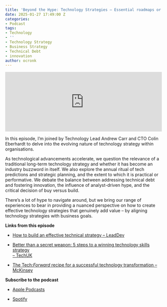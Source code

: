 ```yaml
---
title: 'Beyond the Hype: Technology Strategies – Essential roadmaps or just hype?'
date: 2025-01-27 17:49:00 Z
categories:
- Podcast
tags:
- Technology
- ''
- Technology Strategy
- Business Strategy
- Technical Debt
- innovation
author: ocronk
---
```


<iframe title="Embed Player" src="https://play.libsyn.com/embed/episode/id/35030535/height/192/theme/modern/size/large/thumbnail/yes/custom-color/ffffff/time-start/00:00:00/playlist-height/200/direction/backward/download/yes/font-color/252525" height="192" width="100%" scrolling="no" allowfullscreen="" webkitallowfullscreen="true" mozallowfullscreen="true" oallowfullscreen="true" msallowfullscreen="true" style="border: none;"></iframe>

In this episode, I’m joined by Technology Lead Andrew Carr and CTO Colin Eberhardt to delve into the evolving nature of technology strategy within organisations.

As technological advancements accelerate, we question the relevance of a traditional long-term technology strategy and whether it has become an industry buzzword in itself. We also explore the annual ritual of tech predictions and strategic planning, and the extent to which it is practical or performative. We debate the balance between addressing technical debt and fostering innovation, the influence of analyst-driven hype, and the critical decision of buy versus build.

There’s a lot of hype to navigate around, but we bring our range of experiences to bear in providing a nuanced perspective on how to create effective technology strategies that genuinely add value – by aligning technology strategies with business goals.

**Links from this episode**

* [How to build an effective technical strategy – LeadDev](https://leaddev.com/technical-direction/how-build-effective-technical-strategy)

* [Better than a secret weapon: 5 steps to a winning technology skills strategy](https://www.techuk.org/resource/better-than-a-secret-weapon-5-steps-to-a-winning-technology-skills-strategy.html)\
  [ – TechUK](https://www.techuk.org/resource/better-than-a-secret-weapon-5-steps-to-a-winning-technology-skills-strategy.html)

* [The Tech:](https://www.mckinsey.com/capabilities/mckinsey-digital/our-insights/the-tech-forward-recipe-for-a-successful-technology-transformation)*[Forward](https://www.mckinsey.com/capabilities/mckinsey-digital/our-insights/the-tech-forward-recipe-for-a-successful-technology-transformation)*[ recipe for a successful technology transformation – McKinsey](https://www.mckinsey.com/capabilities/mckinsey-digital/our-insights/the-tech-forward-recipe-for-a-successful-technology-transformation)

**Subscribe to the podcast**

* [Apple Podcasts](https://podcasts.apple.com/dk/podcast/beyond-the-hype/id1612265563)

* [Spotify](https://open.spotify.com/show/2BlwBJ7JoxYpxU4GBmuR4x)